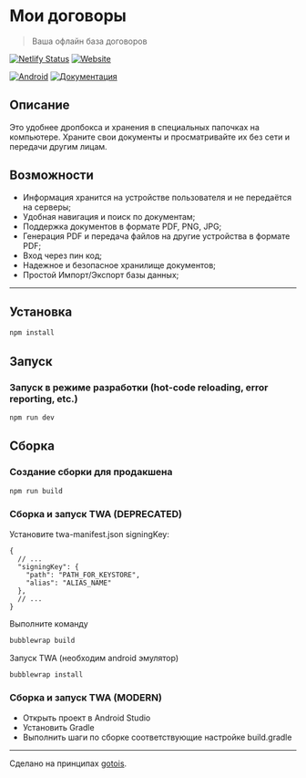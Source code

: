 # Мои договоры
> Ваша офлайн база договоров

[![Netlify Status](https://api.netlify.com/api/v1/badges/f467de0f-4773-4f8a-ac3b-5d4aeca0ea83/deploy-status)](https://app.netlify.com/sites/my-archive/deploys)
[![Website](https://img.shields.io/website/https/archive.gotointeractive.com.svg?link=https://archive.gotointeractive.com)](https://archive.gotointeractive.com)

[![Android](https://img.shields.io/badge/Android-Install-green?style=for-the-badge&link=https://play.google.com/store/apps/details?id=ru.baskovsky.archive.twa)](https://play.google.com/store/apps/details?id=ru.baskovsky.archive.twa)
[![Документация](https://img.shields.io/badge/%D0%94%D0%BE%D0%BA%D1%83%D0%BC%D0%B5%D0%BD%D1%82%D0%B0%D1%86%D0%B8%D1%8F-gray?style=for-the-badge&link=https://baskovsky.ru/2021/09/my-archive/)](https://baskovsky.ru/2021/09/my-archive/)

## Описание
Это удобнее дропбокса и хранения в специальных папочках на компьютере. Храните свои документы и просматривайте их без сети и передачи другим лицам.

## Возможности
- Информация хранится на устройстве пользователя и не передаётся на серверы;
- Удобная навигация и поиск по документам;
- Поддержка документов в формате PDF, PNG, JPG;
- Генерация PDF и передача файлов на другие устройства в формате PDF;
- Вход через пин код;
- Надежное и безопасное хранилище документов;
- Простой Импорт/Экспорт базы данных;

---

## Установка
```bash
npm install
```

## Запуск

### Запуск в режиме разработки (hot-code reloading, error reporting, etc.)
```bash
npm run dev
```

## Cборка

### Создание сборки для продакшена
```bash
npm run build
```

### Сборка и запуск TWA (DEPRECATED)
Установите twa-manifest.json signingKey:
```json5
{
  // ...
  "signingKey": {
    "path": "PATH_FOR_KEYSTORE",
    "alias": "ALIAS_NAME"
  },
  // ...
}
```

Выполните команду
```bash
bubblewrap build
```

Запуск TWA (необходим android эмулятор)
```bash
bubblewrap install
```

### Сборка и запуск TWA (MODERN)
- Открыть проект в Android Studio
- Установить Gradle
- Выполнить шаги по сборке соответствующие настройке build.gradle

---
Сделано на принципах [gotois](https://gotointeractive.com/mantra).
